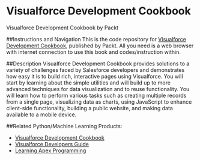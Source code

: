 # Visualforce Development Cookbook
Visualforce Development Cookbook by Packt

##Instructions and Navigation
This is the code repository for [Visualforce Development Cookbook](https://www.packtpub.com/big-data-and-business-intelligence/python-machine-learning-cookbook?utm_source=github&utm_medium=repository&utm_campaign=9781786464477), published by Packt. All you need is a web browser with internet connection to use this book and codes/instruction within.

##Description
Visualforce Development Cookbook provides solutions to a variety of challenges faced by Salesforce developers
and demonstrates how easy it is to build rich, interactive pages using Visualforce. You will start by learning about
the simple utilities and will build up to more advanced techniques for data visualization and to reuse functionality.
You will learn how to perform various tasks such as creating multiple records from a single page, visualizing data as
charts, using JavaScript to enhance client-side functionality, building a public website, and making data available to a
mobile device.

##Related Python/Machine Learning Products:
* [Visualforce Development Cookbook](https://www.packtpub.com/application-development/visualforce-development-cookbook?utm_source=github&utm_medium=repository&utm_campaign=9781782170808)
* [Visualforce Developers Guide](https://www.packtpub.com/application-development/visualforce-developer%E2%80%99s-guide?utm_source=github&utm_medium=repository&utm_campaign=9781782170808)
* [Learning Apex Programming](https://www.packtpub.com/application-development/learning-apex-programming?utm_source=github&utm_medium=repository&utm_campaign=9781782170808)
